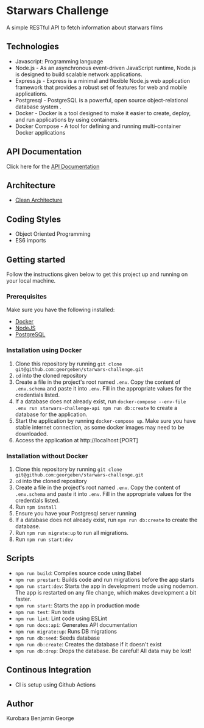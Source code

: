 # Starwars Challenge

A simple RESTful API to fetch information about starwars films

## Technologies
- Javascript: Programming language
- Node.js - As an asynchronous event-driven JavaScript runtime, Node.js is designed to build scalable network applications.
- Express.js - Express is a minimal and flexible Node.js web application framework that provides a robust set of features for web and mobile applications.
- Postgresql - PostgreSQL is a powerful, open source object-relational database system .
- Docker - Docker is a tool designed to make it easier to create, deploy, and run applications by using containers.
- Docker Compose - A tool for defining and running multi-container Docker applications

## API Documentation
Click here for the [API Documentation](https://starwars-george.herokuapp.com/rest-docs/)

## Architecture
- [Clean Architecture](https://blog.cleancoder.com/uncle-bob/2012/08/13/the-clean-architecture.html)

## Coding Styles
- Object Oriented Programming
- ES6 imports

## Getting started
Follow the instructions given below to get this project up and running on your local machine.

### Prerequisites
Make sure you have the following installed:
- [Docker](https://docker.com)
- [NodeJS](http://nodejs.org)
- [PostgreSQL](http://nodejs.org)

### Installation using Docker
1. Clone this repository by running `git clone git@github.com:georgeben/starwars-challenge.git`
2. `cd` into the cloned repository
3. Create a file in the project's root named `.env`. Copy the content of `.env.schema` and paste it into `.env`. Fill in the appropriate values for the credentials listed.
4. If a database does not already exist, run `docker-compose --env-file .env run starwars-challenge-api npm run db:create` to create a database for the application.
5. Start the application by running `docker-compose up`. Make sure you have stable internet connection, as some docker images may need to be downloaded.
6. Access the application at http://localhost:[PORT]

### Installation without Docker
1. Clone this repository by running `git clone git@github.com:georgeben/starwars-challenge.git`
2. `cd` into the cloned repository
3. Create a file in the project's root named `.env`. Copy the content of `.env.schema` and paste it into `.env`. Fill in the appropriate values for the credentials listed.
4. Run `npm install`
5. Ensure you have your Postgresql server running
6. If a database does not already exist, run `npm run db:create` to create the database.
7. Run `npm run migrate:up` to run all migrations.
8. Run `npm run start:dev`

## Scripts
- `npm run build`: Compiles source code using Babel
- `npm run prestart`: Builds code and run migrations before the app starts
- `npm run start:dev`: Starts the app in development mode using nodemon. The app is restarted on any file change, which makes development a bit faster.
- `npm run start`: Starts the app in production mode
- `npm run test`: Run tests
- `npm run lint`: Lint code using ESLint
- `npm run docs:api`: Generates API documentation
- `npm run migrate:up`: Runs DB migrations
- `npm run db:seed`: Seeds database
- `npm run db:create`: Creates the database if it doesn't exist
- `npm run db:drop`: Drops the database. Be careful! All data may be lost!


## Continous Integration
- CI is setup using Github Actions

## Author
Kurobara Benjamin George

